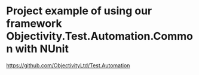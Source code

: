 # Project example of using our framework Objectivity.Test.Automation.Common with NUnit
https://github.com/ObjectivityLtd/Test.Automation
